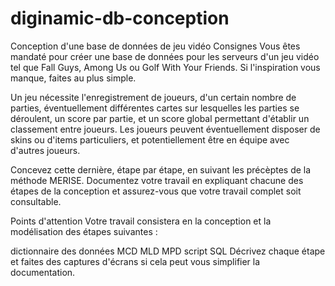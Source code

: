 # diginamic-db-conception
Conception d'une base de données de jeu vidéo
Consignes
Vous êtes mandaté pour créer une base de données pour les serveurs d'un jeu vidéo tel que Fall Guys, Among Us ou Golf With Your Friends. Si l'inspiration vous manque, faites au plus simple.

Un jeu nécessite l'enregistrement de joueurs, d'un certain nombre de parties, éventuellement différentes cartes sur lesquelles les parties se déroulent, un score par partie, et un score global permettant d'établir un classement entre joueurs. Les joueurs peuvent éventuellement disposer de skins ou d'items particuliers, et potentiellement être en équipe avec d'autres joueurs.

Concevez cette dernière, étape par étape, en suivant les précèptes de la méthode MERISE. Documentez votre travail en expliquant chacune des étapes de la conception et assurez-vous que votre travail complet soit consultable.

Points d'attention
Votre travail consistera en la conception et la modélisation des étapes suivantes :

dictionnaire des données
MCD
MLD
MPD
script SQL
Décrivez chaque étape et faites des captures d'écrans si cela peut vous simplifier la documentation.